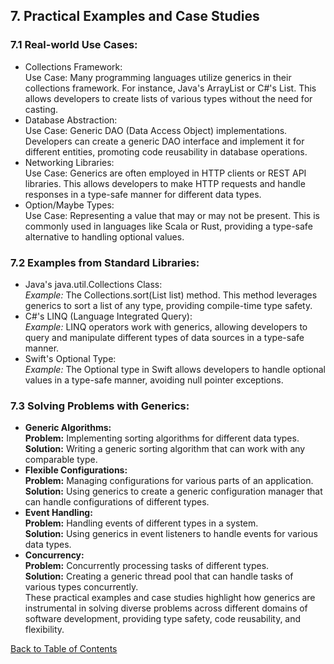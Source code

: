 ## 7. Practical Examples and Case Studies
### 7.1 Real-world Use Cases:
- Collections Framework:  
  Use Case: Many programming languages utilize generics in their collections framework. For instance, Java's ArrayList<T> or C#'s List<T>. This allows developers to create lists of various types without the need for casting.
- Database Abstraction:  
  Use Case: Generic DAO (Data Access Object) implementations. Developers can create a generic DAO interface and implement it for different entities, promoting code reusability in database operations.
- Networking Libraries:  
  Use Case: Generics are often employed in HTTP clients or REST API libraries. This allows developers to make HTTP requests and handle responses in a type-safe manner for different data types.
- Option/Maybe Types:  
  Use Case: Representing a value that may or may not be present. This is commonly used in languages like Scala or Rust, providing a type-safe alternative to handling optional values.
### 7.2 Examples from Standard Libraries:
- Java's java.util.Collections Class:  
  *Example:* The Collections.sort(List<T> list) method. This method leverages generics to sort a list of any type, providing compile-time type safety.
- C#'s LINQ (Language Integrated Query):  
  *Example:* LINQ operators work with generics, allowing developers to query and manipulate different types of data sources in a type-safe manner.
- Swift's Optional Type:  
  *Example:* The Optional<T> type in Swift allows developers to handle optional values in a type-safe manner, avoiding null pointer exceptions.
### 7.3 Solving Problems with Generics:
- **Generic Algorithms:**   
  **Problem:** Implementing sorting algorithms for different data types.  
  **Solution:** Writing a generic sorting algorithm that can work with any comparable type.
- **Flexible Configurations:**  
  **Problem:** Managing configurations for various parts of an application.  
  **Solution:** Using generics to create a generic configuration manager that can handle configurations of different types.
- **Event Handling:**   
  **Problem:** Handling events of different types in a system.  
  **Solution:** Using generics in event listeners to handle events for various data types.
- **Concurrency:**  
  **Problem:** Concurrently processing tasks of different types.  
  **Solution:** Creating a generic thread pool that can handle tasks of various types concurrently.  
  These practical examples and case studies highlight how generics are instrumental in solving diverse problems across different domains of software development, providing type safety, code reusability, and flexibility.

[Back to Table of Contents](generics_applied_README.md) 
 